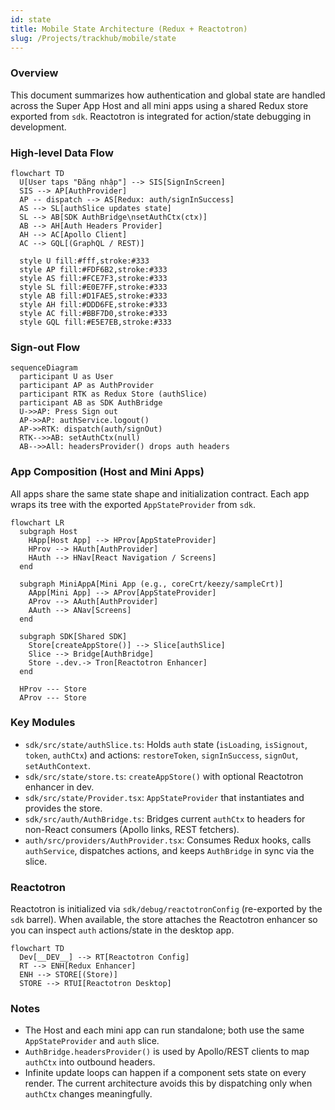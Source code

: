 ```yaml
---
id: state
title: Mobile State Architecture (Redux + Reactotron)
slug: /Projects/trackhub/mobile/state
---
```


### Overview

This document summarizes how authentication and global state are handled across the Super App Host and all mini apps using a shared Redux store exported from `sdk`. Reactotron is integrated for action/state debugging in development.

### High-level Data Flow

```mermaid
flowchart TD
  U[User taps "Đăng nhập"] --> SIS[SignInScreen]
  SIS --> AP[AuthProvider]
  AP -- dispatch --> AS[Redux: auth/signInSuccess]
  AS --> SL[authSlice updates state]
  SL --> AB[SDK AuthBridge\nsetAuthCtx(ctx)]
  AB --> AH[Auth Headers Provider]
  AH --> AC[Apollo Client]
  AC --> GQL[(GraphQL / REST)]

  style U fill:#fff,stroke:#333
  style AP fill:#FDF6B2,stroke:#333
  style AS fill:#FCE7F3,stroke:#333
  style SL fill:#E0E7FF,stroke:#333
  style AB fill:#D1FAE5,stroke:#333
  style AH fill:#DDD6FE,stroke:#333
  style AC fill:#BBF7D0,stroke:#333
  style GQL fill:#E5E7EB,stroke:#333
```

### Sign-out Flow

```mermaid
sequenceDiagram
  participant U as User
  participant AP as AuthProvider
  participant RTK as Redux Store (authSlice)
  participant AB as SDK AuthBridge
  U->>AP: Press Sign out
  AP->>AP: authService.logout()
  AP->>RTK: dispatch(auth/signOut)
  RTK-->>AB: setAuthCtx(null)
  AB-->>All: headersProvider() drops auth headers
```

### App Composition (Host and Mini Apps)

All apps share the same state shape and initialization contract. Each app wraps its tree with the exported `AppStateProvider` from `sdk`.

```mermaid
flowchart LR
  subgraph Host
    HApp[Host App] --> HProv[AppStateProvider]
    HProv --> HAuth[AuthProvider]
    HAuth --> HNav[React Navigation / Screens]
  end

  subgraph MiniAppA[Mini App (e.g., coreCrt/keezy/sampleCrt)]
    AApp[Mini App] --> AProv[AppStateProvider]
    AProv --> AAuth[AuthProvider]
    AAuth --> ANav[Screens]
  end

  subgraph SDK[Shared SDK]
    Store[createAppStore()] --> Slice[authSlice]
    Slice --> Bridge[AuthBridge]
    Store -.dev.-> Tron[Reactotron Enhancer]
  end

  HProv --- Store
  AProv --- Store
```

### Key Modules

- `sdk/src/state/authSlice.ts`: Holds `auth` state (`isLoading`, `isSignout`, `token`, `authCtx`) and actions: `restoreToken`, `signInSuccess`, `signOut`, `setAuthContext`.
- `sdk/src/state/store.ts`: `createAppStore()` with optional Reactotron enhancer in dev.
- `sdk/src/state/Provider.tsx`: `AppStateProvider` that instantiates and provides the store.
- `sdk/src/auth/AuthBridge.ts`: Bridges current `authCtx` to headers for non-React consumers (Apollo links, REST fetchers).
- `auth/src/providers/AuthProvider.tsx`: Consumes Redux hooks, calls `authService`, dispatches actions, and keeps `AuthBridge` in sync via the slice.

### Reactotron

Reactotron is initialized via `sdk/debug/reactotronConfig` (re-exported by the `sdk` barrel). When available, the store attaches the Reactotron enhancer so you can inspect `auth` actions/state in the desktop app.

```mermaid
flowchart TD
  Dev[__DEV__] --> RT[Reactotron Config]
  RT --> ENH[Redux Enhancer]
  ENH --> STORE[(Store)]
  STORE --> RTUI[Reactotron Desktop]
```

### Notes

- The Host and each mini app can run standalone; both use the same `AppStateProvider` and `auth` slice.
- `AuthBridge.headersProvider()` is used by Apollo/REST clients to map `authCtx` into outbound headers.
- Infinite update loops can happen if a component sets state on every render. The current architecture avoids this by dispatching only when `authCtx` changes meaningfully.


